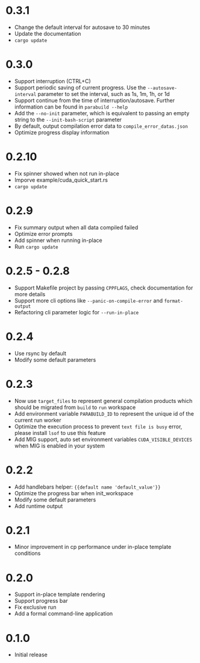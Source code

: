 # 0.3.1

- Change the default interval for autosave to 30 minutes
- Update the documentation
- `cargo update`

# 0.3.0

- Support interruption (CTRL+C)
- Support periodic saving of current progress. Use the `--autosave-interval` parameter to set the interval, such as 1s, 1m, 1h, or 1d
- Support continue from the time of interruption/autosave. Further information can be found in `parabuild --help`
- Add the `--no-init` parameter, which is equivalent to passing an empty string to the `--init-bash-script` parameter
- By default, output compilation error data to `compile_error_datas.json`
- Optimize progress display information

# 0.2.10

- Fix spinner showed when not run in-place
- Imporve example/cuda_quick_start.rs
- `cargo update`

# 0.2.9

- Fix summary output when all data compiled failed
- Optimize error prompts
- Add spinner when running in-place
- Run `cargo update`

# 0.2.5 - 0.2.8

- Support Makefile project by passing `CPPFLAGS`, check documentation for more details
- Support more cli options like `--panic-on-compile-error` and `format-output`
- Refactoring cli parameter logic for `--run-in-place`

# 0.2.4

- Use rsync by default
- Modify some default parameters

# 0.2.3

- Now use `target_files` to represent general compilation products which should be migrated from `build` to `run` workspace
- Add environment variable `PARABUILD_ID` to represent the unique id of the current run worker
- Optimize the execution process to prevent `text file is busy` error, please install `lsof` to use this feature
- Add MIG support, auto set environment variables `CUDA_VISIBLE_DEVICES` when MIG is enabled in your system

# 0.2.2

- Add handlebars helper: `{{default name 'default_value'}}`
- Optimize the progress bar when init_workspace
- Modify some default parameters
- Add runtime output

# 0.2.1

- Minor improvement in cp performance under in-place template conditions

# 0.2.0

- Support in-place template rendering
- Support progress bar
- Fix exclusive run
- Add a formal command-line application

# 0.1.0

- Initial release